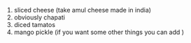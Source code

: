 1) sliced cheese (take amul cheese made in india)
2) obviously chapati
3) diced tamatos
4) mango pickle
(if you want some other things you can add )  